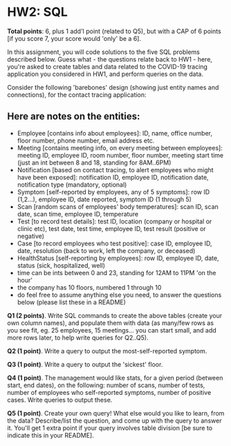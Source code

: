 # HW2: SQL

**Total points**: 6, plus 1 add'l point (related to Q5), but with a CAP of 6 points [if you score 7, your score would 'only' be a 6].

In this assignment, you will code solutions to the five SQL problems described below. Guess what - the questions relate back to HW1 - here, you're asked to create tables and data related to the COVID-19 tracing application you considered in HW1, and perform queries on the data.

Consider the following 'barebones' design (showing just entity names and connections), for the contact tracing application:

## Here are notes on the entities:
- Employee [contains info about employees]: ID, name, office number, floor number, phone number, email address etc.
- Meeting [contains meeting info, on every meeting between employees]: meeting ID, employee ID, room number, floor number, meeting start time (just an int between 8 and 18, standing for 8AM..6PM)
- Notification [based on contact tracing, to alert employees who might have been exposed]: notification ID, employee ID, notification date, notification type (mandatory, optional)
- Symptom [self-reported by employees, any of 5 symptoms]: row ID (1,2...), employee ID, date reported, symptom ID (1 through 5)
- Scan [random scans of employees' body temperatures]: scan ID, scan date, scan time, employee ID, temperature
- Test [to record test details]: test ID, location (company or hospital or clinic etc), test date, test time, employee ID, test result (positive or negative)
- Case [to record employees who test positive]: case ID, employee ID, date, resolution (back to work, left the company, or deceased)
- HealthStatus [self-reporting by employees]: row ID, employee ID, date, status (sick, hospitalized, well)
- time can be ints between 0 and 23, standing for 12AM to 11PM 'on the hour'
- the company has 10 floors, numbered 1 through 10
- do feel free to assume anything else you need, to answer the questions below (please list these in a README)

**Q1 (2 points)**. Write SQL commands to create the above tables (create your own column names), and populate them with data (as many/few rows as you see fit, eg. 25 employees, 15 meetings... you can start small, and add more rows later, to help write queries for Q2..Q5).

**Q2 (1 point)**. Write a query to output the most-self-reported symptom.

**Q3 (1 point)**. Write a query to output the 'sickest' floor.

**Q4 (1 point)**. The management would like stats, for a given period (between start, end dates), on the following: number of scans, number of tests, number of employees who self-reported symptoms, number of positive cases. Write queries to output these.

**Q5 (1 point)**. Create your own query! What else would you like to learn, from the data? Describe/list the question, and come up with the query to answer it. You'll get 1 extra point if your query involves table division [be sure to indicate this in your README].
